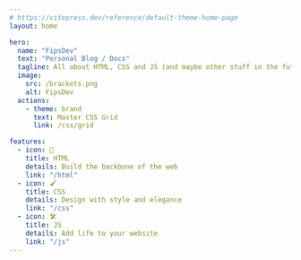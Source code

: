 ```yaml
---
# https://vitepress.dev/reference/default-theme-home-page
layout: home

hero:
  name: "FipsDev"
  text: "Personal Blog / Docs"
  tagline: All about HTML, CSS and JS (and maybe other stuff in the future) 👋
  image:
    src: /brackets.png
    alt: FipsDev
  actions:
    - theme: brand
      text: Master CSS Grid
      link: /css/grid

features:
  - icon: 📄
    title: HTML
    details: Build the backbone of the web
    link: "/html"
  - icon: 🖌️
    title: CSS
    details: Design with style and elegance
    link: "/css"
  - icon: 🛠️
    title: JS
    details: Add life to your website
    link: "/js"
---
```

